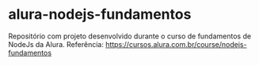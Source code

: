 # alura-nodejs-fundamentos
Repositório com projeto desenvolvido durante o curso de fundamentos de NodeJs da Alura. Referência: https://cursos.alura.com.br/course/nodejs-fundamentos
